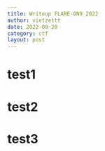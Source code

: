 ```yaml
---
title: Writeup FLARE-ON9 2022
author: vietzettt
date: 2022-09-20
category: ctf
layout: post
---
```


# test1

# test2

# test3

